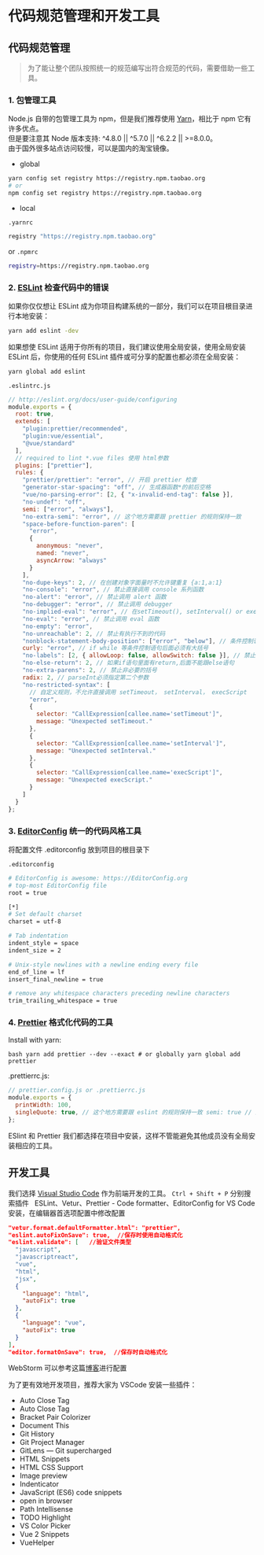 # 代码规范管理和开发工具

## 代码规范管理

> 为了能让整个团队按照统一的规范编写出符合规范的代码，需要借助一些工具。

### 1. 包管理工具

  Node.js 自带的包管理工具为 npm，但是我们推荐使用 [Yarn](https://yarn.bootcss.com/)，相比于 npm 它有许多优点。  
  但是要注意其 Node 版本支持: ^4.8.0 || ^5.7.0 || ^6.2.2 || >=8.0.0。  
  由于国外很多站点访问较慢，可以是国内的淘宝镜像。

  - global

  ```bash
  yarn config set registry https://registry.npm.taobao.org
  # or
  npm config set registry https://registry.npm.taobao.org
  ```

  - local

  `.yarnrc`

  ```bash
  registry "https://registry.npm.taobao.org"
  ```

   or `.npmrc`

  ```bash
  registry=https://registry.npm.taobao.org
  ```

### 2. [ESLint](https://eslint.org/) 检查代码中的错误  

  如果你仅仅想让 ESLint 成为你项目构建系统的一部分，我们可以在项目根目录进行本地安装：

  ```bash
  yarn add eslint -dev
  ```

  如果想使 ESLint 适用于你所有的项目，我们建议使用全局安装，使用全局安装 ESLint 后，你使用的任何 ESLint 插件或可分享的配置也都必须在全局安装：

  ```bash
  yarn global add eslint
  ```

  `.eslintrc.js`

  ``` javascript
  // http://eslint.org/docs/user-guide/configuring
  module.exports = {
    root: true,
    extends: [
      "plugin:prettier/recommended",
      "plugin:vue/essential",
      "@vue/standard"
    ],
    // required to lint *.vue files 使用 html参数
    plugins: ["prettier"],
    rules: {
      "prettier/prettier": "error", // 开启 prettier 检查
      "generator-star-spacing": "off", // 生成器函数*的前后空格
      "vue/no-parsing-error": [2, { "x-invalid-end-tag": false }],
      "no-undef": "off",
      semi: ["error", "always"],
      "no-extra-semi": "error", // 这个地方需要跟 prettier 的规则保持一致
      "space-before-function-paren": [
        "error",
        {
          anonymous: "never",
          named: "never",
          asyncArrow: "always"
        }
      ],
      "no-dupe-keys": 2, // 在创建对象字面量时不允许键重复 {a:1,a:1}
      "no-console": "error", // 禁止直接调用 console 系列函数
      "no-alert": "error", // 禁止调用 alert 函数
      "no-debugger": "error", // 禁止调用 debugger
      "no-implied-eval": "error", // 在setTimeout(), setInterval() or execScript()中消除隐式eval的使用，如 setTimeout('alert("Hi!")', 100);
      "no-eval": "error", // 禁止调用 eval 函数
      "no-empty": "error",
      "no-unreachable": 2, // 禁止有执行不到的代码
      "nonblock-statement-body-position": ["error", "below"], // 条件控制语句，执行部分必须另起一行
      curly: "error", // if while 等条件控制语句后面必须有大括号
      "no-labels": [2, { allowLoop: false, allowSwitch: false }], // 禁止使用label语句，以避免无限循环
      "no-else-return": 2, // 如果if语句里面有return,后面不能跟else语句
      "no-extra-parens": 2, // 禁止非必要的括号
      radix: 2, // parseInt必须指定第二个参数
      "no-restricted-syntax": [
        // 自定义规则，不允许直接调用 setTimeout， setInterval， execScript
        "error",
        {
          selector: "CallExpression[callee.name='setTimeout']",
          message: "Unexpected setTimeout."
        },
        {
          selector: "CallExpression[callee.name='setInterval']",
          message: "Unexpected setInterval."
        },
        {
          selector: "CallExpression[callee.name='execScript']",
          message: "Unexpected execScript."
        }
      ]
    }
  };
  ```

### 3. [EditorConfig](https://editorconfig.org/) 统一的代码风格工具  

  将配置文件 .editorconfig 放到项目的根目录下  

  `.editorconfig`  

  ``` bash
  # EditorConfig is awesome: https://EditorConfig.org
  # top-most EditorConfig file
  root = true

  [*]
  # Set default charset
  charset = utf-8

  # Tab indentation
  indent_style = space
  indent_size = 2

  # Unix-style newlines with a newline ending every file
  end_of_line = lf
  insert_final_newline = true

  # remove any whitespace characters preceding newline characters
  trim_trailing_whitespace = true
  ```

### 4. [Prettier](https://prettier.io/) 格式化代码的工具  

  Install with yarn:  

  `bash yarn add prettier --dev --exact # or globally yarn global add prettier`  

  .prettierrc.js:  

  ``` javascript
  // prettier.config.js or .prettierrc.js 
  module.exports = { 
    printWidth: 100, 
    singleQuote: true, // 这个地方需要跟 eslint 的规则保持一致 semi: true // 这个地方需要跟 eslint 的规则保持一致 
  };
  ```  

  ESlint 和 Prettier 我们都选择在项目中安装，这样不管能避免其他成员没有全局安装相应的工具。

## 开发工具

我们选择 [Visual Studio Code](https://code.visualstudio.com/) 作为前端开发的工具。
`Ctrl + Shift + P` 分别搜索插件   ESLint、Vetur、Prettier - Code formatter、EditorConfig for VS Code 安装，在编辑器首选项配置中修改配置

```json
"vetur.format.defaultFormatter.html": "prettier",
"eslint.autoFixOnSave": true,  //保存时使用自动格式化
"eslint.validate": [   //验证文件类型
  "javascript",
  "javascriptreact",
  "vue",
  "html",
  "jsx",
  {
    "language": "html",
    "autoFix": true
  },
  {
    "language": "vue",
    "autoFix": true
  }
],
"editor.formatOnSave": true,  //保存时自动格式化
```

WebStorm 可以参考这篇[博客](https://www.godblessyuan.com/2018/04/%E6%A2%B3%E7%90%86%E5%89%8D%E7%AB%AF%E5%BC%80%E5%8F%91%E4%BD%BF%E7%94%A8eslint%E5%92%8Cprettier%E6%9D%A5%E6%A3%80%E6%9F%A5%E5%92%8C%E6%A0%BC%E5%BC%8F%E5%8C%96%E4%BB%A3%E7%A0%81%E9%97%AE%E9%A2%98.html)进行配置

为了更有效地开发项目，推荐大家为 VSCode 安装一些插件：

- Auto Close Tag
- Auto Close Tag
- Bracket Pair Colorizer
- Document This
- Git History
- Git Project Manager
- GitLens — Git supercharged
- HTML Snippets
- HTML CSS Support
- Image preview
- Indenticator
- JavaScript (ES6) code snippets
- open in browser
- Path Intellisense
- TODO Highlight
- VS Color Picker
- Vue 2 Snippets
- VueHelper
